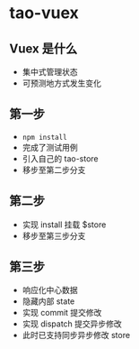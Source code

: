 # tao-vuex

## Vuex 是什么
- 集中式管理状态
- 可预测地方式发生变化

## 第一步
- `npm install`
- 完成了测试用例
- 引入自己的 tao-store
- 移步至第二步分支

## 第二步
- 实现 install 挂载 $store
- 移步至第三步分支

## 第三步
- 响应化中心数据
- 隐藏内部 state
- 实现 commit 提交修改
- 实现 dispatch 提交异步修改
- 此时已支持同步异步修改 store
